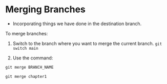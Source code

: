 # Merging Branches
- Incorporating things we have done in the destination branch. 

To merge branches:

1. Switch to the branch where you want to merge the current branch. `git switch main`

2. Use the command:

```js
git merge BRANCH_NAME
```

```js
git merge chapter1
```

